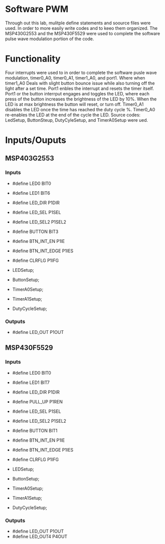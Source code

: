 # Software PWM
Through out this lab, mulitple define statements and soource files were used. In order to more easily write codes and to keeo them organized. The MSP430G2553 and the MSP430F5529 were used to complete the software pulse wave modulation portion of the code.

# Functionality
Four interrupts were used to in order to complete the software pusle wave modulation, timer0_A0, timer0_A1, timer1_A0, and port1. Where when timer1_A0 Deals with slight button bounce issue while also turning off the light after a set time. Port1 enbles the interrupt and resets the timer itself. Port1 or the button interrput engages and toggles the LED, where each press of the button increases the brightness of the LED by 10%. When the LED is at max brightness the button will reset, or turn off. Timer0_A1 disables the LED once the time has reached the duty cycle %. Timer0_A0 re-enables the LED at the end of the cycle the LED. Source codes: LedSetup, ButtonSteup, DutyCyleSetup, and TimerA0Setup were ued.  

# Inputs/Ouputs
## MSP403G2553
### Inputs
- #define LED0 BIT0
- #define LED1 BIT6
- #define LED_DIR P1DIR
- #define LED_SEL P1SEL
- #define LED_SEL2 P1SEL2
- #define BUTTON BIT3
- #define BTN_INT_EN P1IE
- #define BTN_INT_EDGE P1IES
- #define CLRFLG P1IFG

- LEDSetup;
- ButtonSetup;
- TimerA0Setup;
- TimerA1Setup;
- DutyCycleSetup;

### Outputs
- #define LED_OUT P1OUT

## MSP430F5529
### Inputs
- #define LED0 BIT0
- #define LED1 BIT7
- #define LED_DIR P1DIR
- #define PULL_UP P1REN
- #define LED_SEL P1SEL
- #define LED_SEL2 P1SEL2
- #define BUTTON BIT1
- #define BTN_INT_EN P1IE
- #define BTN_INT_EDGE P1IES
- #define CLRFLG P1IFG

- LEDSetup;
- ButtonSetup;
- TimerA0Setup;
- TimerA1Setup;
- DutyCycleSetup;

### Outputs
- #define LED_OUT P1OUT
- #define LED_OUT4 P4OUT
